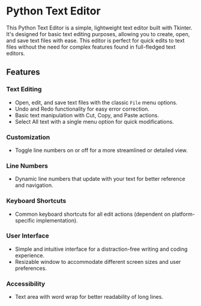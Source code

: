 # Python Text Editor

This Python Text Editor is a simple, lightweight text editor built with Tkinter. It's designed for basic text editing purposes, allowing you to create, open, and save text files with ease. This editor is perfect for quick edits to text files without the need for complex features found in full-fledged text editors.

## Features

### Text Editing
- Open, edit, and save text files with the classic `File` menu options.
- Undo and Redo functionality for easy error correction.
- Basic text manipulation with Cut, Copy, and Paste actions.
- Select All text with a single menu option for quick modifications.

### Customization
- Toggle line numbers on or off for a more streamlined or detailed view.

### Line Numbers
- Dynamic line numbers that update with your text for better reference and navigation.

### Keyboard Shortcuts
- Common keyboard shortcuts for all edit actions (dependent on platform-specific implementation).

### User Interface
- Simple and intuitive interface for a distraction-free writing and coding experience.
- Resizable window to accommodate different screen sizes and user preferences.

### Accessibility
- Text area with word wrap for better readability of long lines.
